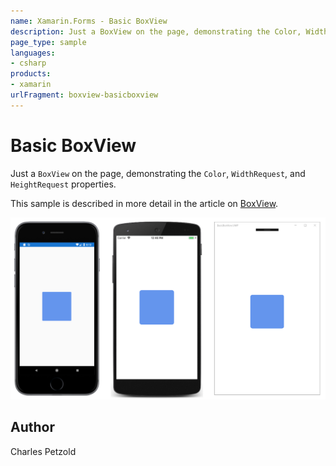 ```yaml
---
name: Xamarin.Forms - Basic BoxView
description: Just a BoxView on the page, demonstrating the Color, WidthRequest, and HeightRequest properties. This sample is described in more detail in the...
page_type: sample
languages:
- csharp
products:
- xamarin
urlFragment: boxview-basicboxview
---
```

# Basic BoxView

Just a `BoxView` on the page, demonstrating the `Color`, `WidthRequest`, and `HeightRequest` properties.

This sample is described in more detail in the article on [BoxView](/guides/xamarin-forms/user-interface/boxview/).

![Basic BoxView application screenshot](Screenshots/01Triple.png "Basic BoxView application screenshot")

## Author

Charles Petzold
